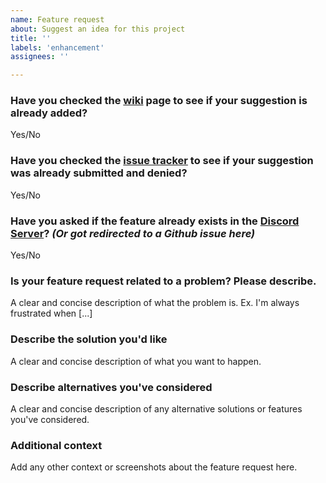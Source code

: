 ```yaml
---
name: Feature request
about: Suggest an idea for this project
title: ''
labels: 'enhancement'
assignees: ''

---
```

### Have you checked the [wiki](https://rockyhawk99.gitbook.io/rockyhawk-wiki/commandpanels/wiki) page to see if your suggestion is already added?
Yes/No

### Have you checked the [issue tracker](https://github.com/rockyhawk64/CommandPanels/issues?q=is%3Aissue) to see if your suggestion was already submitted and denied?
Yes/No

### Have you asked if the feature already exists in the [Discord Server](https://discord.com/invite/eUWBWh7)? *(Or got redirected to a Github issue here)*
Yes/No

### Is your feature request related to a problem? Please describe.
A clear and concise description of what the problem is. Ex. I'm always frustrated when [...]

### Describe the solution you'd like
A clear and concise description of what you want to happen.

### Describe alternatives you've considered
A clear and concise description of any alternative solutions or features you've considered.

### Additional context
Add any other context or screenshots about the feature request here.
